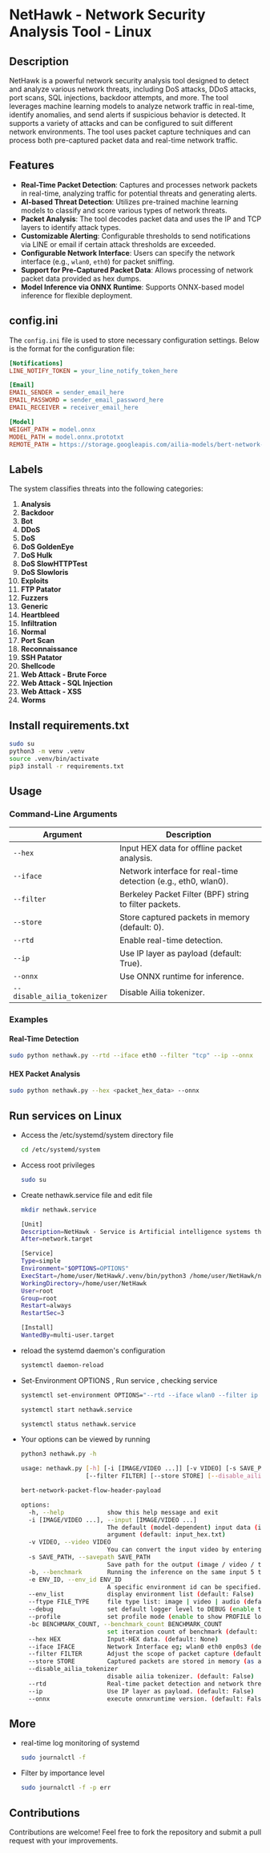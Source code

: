 # NetHawk - Network Security Analysis Tool - Linux 

## Description

NetHawk is a powerful network security analysis tool designed to detect and analyze various network threats, including DoS attacks, DDoS attacks, port scans, SQL injections, backdoor attempts, and more. The tool leverages machine learning models to analyze network traffic in real-time, identify anomalies, and send alerts if suspicious behavior is detected. It supports a variety of attacks and can be configured to suit different network environments. The tool uses packet capture techniques and can process both pre-captured packet data and real-time network traffic.

## Features

- **Real-Time Packet Detection**: Captures and processes network packets in real-time, analyzing traffic for potential threats and generating alerts.
- **AI-based Threat Detection**: Utilizes pre-trained machine learning models to classify and score various types of network threats.
- **Packet Analysis**: The tool decodes packet data and uses the IP and TCP layers to identify attack types.
- **Customizable Alerting**: Configurable thresholds to send notifications via LINE or email if certain attack thresholds are exceeded.
- **Configurable Network Interface**: Users can specify the network interface (e.g., `wlan0`, `eth0`) for packet sniffing.
- **Support for Pre-Captured Packet Data**: Allows processing of network packet data provided as hex dumps.
- **Model Inference via ONNX Runtime**: Supports ONNX-based model inference for flexible deployment.

## config.ini

The `config.ini` file is used to store necessary configuration settings. Below is the format for the configuration file:

```ini
[Notifications]
LINE_NOTIFY_TOKEN = your_line_notify_token_here

[Email]
EMAIL_SENDER = sender_email_here
EMAIL_PASSWORD = sender_email_password_here
EMAIL_RECEIVER = receiver_email_here

[Model]
WEIGHT_PATH = model.onnx
MODEL_PATH = model.onnx.prototxt
REMOTE_PATH = https://storage.googleapis.com/ailia-models/bert-network-packet-flow-header-payload/
```
## Labels
The system classifies threats into the following categories:

1. **Analysis**
2. **Backdoor**
3. **Bot**
4. **DDoS**
5. **DoS**
6. **DoS GoldenEye**
7. **DoS Hulk**
8. **DoS SlowHTTPTest**
9. **DoS Slowloris**
10. **Exploits**
11. **FTP Patator**
12. **Fuzzers**
13. **Generic**
14. **Heartbleed**
15. **Infiltration**
16. **Normal**
17. **Port Scan**
18. **Reconnaissance**
19. **SSH Patator**
20. **Shellcode**
21. **Web Attack - Brute Force**
22. **Web Attack - SQL Injection**
23. **Web Attack - XSS**
24. **Worms**
## Install requirements.txt
  ```bash
  sudo su
  python3 -m venv .venv
  source .venv/bin/activate
  pip3 install -r requirements.txt
  ```
## Usage

### Command-Line Arguments

| Argument                     | Description                                           |
|------------------------------|-------------------------------------------------------|
| `--hex`                      | Input HEX data for offline packet analysis.          |
| `--iface`                    | Network interface for real-time detection (e.g., eth0, wlan0). |
| `--filter`                   | Berkeley Packet Filter (BPF) string to filter packets. |
| `--store`                    | Store captured packets in memory (default: 0).       |
| `--rtd`                      | Enable real-time detection.                          |
| `--ip`                       | Use IP layer as payload (default: True).             |
| `--onnx`                     | Use ONNX runtime for inference.                      |
| `--disable_ailia_tokenizer`  | Disable Ailia tokenizer.                             |

### Examples

#### Real-Time Detection
```bash
sudo python nethawk.py --rtd --iface eth0 --filter "tcp" --ip --onnx
```

#### HEX Packet Analysis
```bash
sudo python nethawk.py --hex <packet_hex_data> --onnx
```
## Run services on Linux
- Access the /etc/systemd/system directory file
  ```bash
  cd /etc/systemd/system
  ```
- Access root privileges
  ```bash
  sudo su
  ```
- Create nethawk.service file and edit file
  ```bash
  mkdir nethawk.service
  ```
  ```bash
  [Unit]
  Description=NetHawk - Service is Artificial intelligence systems that detect network threats
  After=network.target

  [Service]
  Type=simple
  Environment="$OPTIONS=OPTIONS"
  ExecStart=/home/user/NetHawk/.venv/bin/python3 /home/user/NetHawk/nethawk.py $OPTIONS
  WorkingDirectory=/home/user/NetHawk
  User=root
  Group=root
  Restart=always
  RestartSec=3

  [Install]
  WantedBy=multi-user.target
  ```
- reload the systemd daemon's configuration
  ```bash
  systemctl daemon-reload
  ```
- Set-Environment OPTIONS , Run service , checking service
  ```bash
  systemctl set-environment OPTIONS="--rtd --iface wlan0 --filter ip --env_id 1 --ip --onnx"
  ```
  
  ```bash
  systemctl start nethawk.service
  ```
  ```bash
  systemctl status nethawk.service
  ```
- Your options can be viewed by running
  ```bash
  python3 nethawk.py -h
  ```
  ```bash
  usage: nethawk.py [-h] [-i [IMAGE/VIDEO ...]] [-v VIDEO] [-s SAVE_PATH] [-b] [-e ENV_ID] [--env_list] [--ftype FILE_TYPE] [--debug] [--profile] [-bc BENCHMARK_COUNT] [--hex HEX] [--    iface IFACE]
                    [--filter FILTER] [--store STORE] [--disable_ailia_tokenizer] [--rtd] [--ip] [--onnx]

  bert-network-packet-flow-header-payload

  options:
    -h, --help            show this help message and exit
    -i [IMAGE/VIDEO ...], --input [IMAGE/VIDEO ...]
                          The default (model-dependent) input data (image / video) path. If a directory name is specified, the model will be run for the files inside. File type is specified by --ftype
                          argument (default: input_hex.txt)
    -v VIDEO, --video VIDEO
                          You can convert the input video by entering style image.If the int variable is given, corresponding webcam input will be used. (default: None)
    -s SAVE_PATH, --savepath SAVE_PATH
                          Save path for the output (image / video / text). (default: None)
    -b, --benchmark       Running the inference on the same input 5 times to measure execution performance. (Cannot be used in video mode) (default: False)
    -e ENV_ID, --env_id ENV_ID
                          A specific environment id can be specified. By default, the return value of ailia.get_gpu_environment_id will be used (default: -1)
    --env_list            display environment list (default: False)
    --ftype FILE_TYPE     file type list: image | video | audio (default: image)
    --debug               set default logger level to DEBUG (enable to show DEBUG logs) (default: False)
    --profile             set profile mode (enable to show PROFILE logs) (default: False)
    -bc BENCHMARK_COUNT, --benchmark_count BENCHMARK_COUNT
                          set iteration count of benchmark (default: 5)
    --hex HEX             Input-HEX data. (default: None)
    --iface IFACE         Network Interface eg; wlan0 eth0 enp0s3 (default: None)
    --filter FILTER       Adjust the scope of packet capture (default: None)
    --store STORE         Captured packets are stored in memory (as a list) and returned when the sniffing session is complete. (default: 0)
    --disable_ailia_tokenizer
                          disable ailia tokenizer. (default: False)
    --rtd                 Real-time packet detection and network threat analysis using AI (default: False)
    --ip                  Use IP layer as payload. (default: False)
    --onnx                execute onnxruntime version. (default: False)

    ```
## More
- real-time log monitoring of systemd
  ```bash
  sudo journalctl -f
  ```
- Filter by importance level
  ```bash
  sudo journalctl -f -p err
  ```
## Contributions
Contributions are welcome! Feel free to fork the repository and submit a pull request with your improvements.

